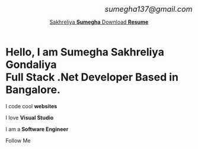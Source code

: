 <!doctype html>
<html lang="en-US">
<head>
    <meta charset="UTF-8">
    <meta http-equiv="X-UA-Compatible" content="IE=edge">
    <meta name="viewport" content="width=device-width, initial-scale=1, maximum-scale=1" />
    <link rel="profile" href="https://gmpg.org/xfn/11">
    <link media="all" href="https://cvio.bslthemes.com/v1/wp-content/cache/autoptimize/css/autoptimize_19d706c6508ef5067a17cceda667ff2c.css"
        rel="stylesheet" />
    <title>Sumegha Sakhreliya Gondaliya</title>
    <link rel='dns-prefetch' href='//fonts.googleapis.com' />
    <link rel='dns-prefetch' href='//s.w.org' />
    <link rel="alternate" type="application/rss+xml" title="Cvio - CV Resume WordPress Theme &raquo; Feed"
        href="https://cvio.bslthemes.com/v1/feed/" />
    <link rel="alternate" type="application/rss+xml" title="Cvio - CV Resume WordPress Theme &raquo; Comments Feed"
        href="https://cvio.bslthemes.com/v1/comments/feed/" />
    <link rel='stylesheet' id='cvio-fonts-css' href='https://fonts.googleapis.com/css?family=Roboto%3A100%2C100italic%2C300%2C300italic%2C400%2C400italic%2C500%2C500italic%2C700%2C700italic%2C900%2C900italic&#038;subset=latin%2Clatin-ext'
        type='text/css' media='all' />
    <script type='text/javascript' src='https://cvio.bslthemes.com/v1/wp-includes/js/jquery/jquery.js?ver=1.12.4-wp'></script>
    <link rel='https://api.w.org/' href='https://cvio.bslthemes.com/v1/wp-json/' />
    <link rel="EditURI" type="application/rsd+xml" title="RSD" href="https://cvio.bslthemes.com/v1/xmlrpc.php?rsd" />
    <link rel="wlwmanifest" type="application/wlwmanifest+xml" href="https://cvio.bslthemes.com/v1/wp-includes/wlwmanifest.xml" />
    <meta name="generator" content="WordPress 5.3.3" />
    <link rel="canonical" href="https://cvio.bslthemes.com/v1/" />
    <link rel='shortlink' href='https://cvio.bslthemes.com/v1/' />
    <link rel="alternate" type="application/json+oembed" href="https://cvio.bslthemes.com/v1/wp-json/oembed/1.0/embed?url=https%3A%2F%2Fcvio.bslthemes.com%2Fv1%2F" />
    <link rel="alternate" type="text/xml+oembed" href="https://cvio.bslthemes.com/v1/wp-json/oembed/1.0/embed?url=https%3A%2F%2Fcvio.bslthemes.com%2Fv1%2F&#038;format=xml" />
    <link rel="icon" href="https://cvio.bslthemes.com/v1/wp-content/uploads/2020/02/cropped-Screenshot-2020-02-29-at-23.55.05-32x32.png"
        sizes="32x32" />
    <link rel="icon" href="https://cvio.bslthemes.com/v1/wp-content/uploads/2020/02/cropped-Screenshot-2020-02-29-at-23.55.05-192x192.png"
        sizes="192x192" />
    <link rel="apple-touch-icon-precomposed" href="https://cvio.bslthemes.com/v1/wp-content/uploads/2020/02/cropped-Screenshot-2020-02-29-at-23.55.05-180x180.png" />
    <meta name="msapplication-TileImage" content="https://cvio.bslthemes.com/v1/wp-content/uploads/2020/02/cropped-Screenshot-2020-02-29-at-23.55.05-270x270.png" />
    <link rel="stylesheet" href="https://cdnjs.cloudflare.com/ajax/libs/font-awesome/4.7.0/css/font-awesome.min.css">
</head>
<body class="home page-template page-template-template-layout-builder page-template-template-layout-builder-php page page-id-198">
    <div class="preloader">
        <div class="centrize full-width">
            <div class="vertical-center">
                <div class="spinner">
                    <div class="double-bounce1">
                    </div>
                    <div class="double-bounce2">
                    </div>
                </div>
            </div>
        </div>
    </div>
    <div class="container">
        <div class="cursor-follower">
            <div class="cursor-follower-inner">
            </div>
        </div>
        <header class="header"><div class="head-top">
        <div style=" text-align:right"><p><i class="fa fa-envelope" style="font-size:20px;"> sumegha137@gmail.com</i></p></div> <a href="#" class="menu-btn"><span></span></a>
        <div class="logo hover-masks-logo"> 
        <a href="https://cvio-demo.bslthemes.com/"> 
        <span class="mask-lnk"> Sakhreliya <strong>Sumegha</strong></span> 
        <span class="mask-lnk mask-lnk-hover">Download <strong>Resume</strong></span> </a></div>
        <div class="top-menu hover-masks"><div class="top-menu-nav"><div class="menu-topmenu-container">
        </div></div></div></div></header>
        <div class="wrapper">
            <div class="section started personal" id="section-started">
                <div class="video-bg">
                    <div class="video-bg-mask">
                    </div>
                </div>
                <div class="centrize full-width">
                    <div class="vertical-center">
                        <div class="started-content">
                            <div class="lazyload logo" data-bg=""
                                style="background-image: url(data:image/svg+xml,%3Csvg%20xmlns=%22http://www.w3.org/2000/svg%22%20viewBox=%220%200%20500%20300%22%3E%3C/svg%3E);">
                            </div>
                            <h1 class="h-title">
                                Hello, I am <strong>Sumegha Sakhreliya Gondaliya </strong>
                                <br />
                                Full Stack .Net Developer Based in Bangalore.</h1>
                            <div class="h-subtitles">
                                <div class="h-subtitle typing-subtitle">
                                    <p>
                                        I code cool <strong>websites</strong></p>
                                    <p>
                                        I love <strong>Visual Studio</strong></p>
                                    <p>
                                        I am a<strong> Software Engineer</strong></p>
                                </div>
                                <span class="typed-subtitle"></span>
                            </div>
                        </div>
                    </div>
                </div>
                <a href="#" class="mouse_btn" style="display: none;"><span class="icon fas fa-chevron-down">
                </span></a>
            </div>
        </div>
        <footer class="footer"><div class="copy"></div><div class="soc-box"><div class="follow-label">Follow Me</div><div class="soc"> 
        <a target="_blank" href="https://www.linkedin.com/"> <span class="fa fa-linkedin"></span> </a>
         <a target="_blank" href="https://github.com/"> <span class="fa fa-github"></span> </a> 
         <a target="_blank" href="https://www.facebook.com/"> <span class="fa fa-facebook"></span> </a> 
         </div></div><div class="clear"></div></footer>
        <div class="lines">
            <div class="content">
                <div class="line-col">
                </div>
                <div class="line-col">
                </div>
                <div class="line-col">
                </div>
                <div class="line-col">
                </div>
                <div class="line-col">
                </div>
            </div>
        </div>
    </div>
    <noscript>
        <style>
            .lazyload
            {
                display: none;
            }
        </style>
    </noscript>
    <script data-noptimize="1">        window.lazySizesConfig = window.lazySizesConfig || {}; window.lazySizesConfig.loadMode = 1;</script>
    <script async data-noptimize="1" src='https://cvio.bslthemes.com/v1/wp-content/plugins/autoptimize/classes/external/js/lazysizes.min.js?ao_version=2.6.1'></script>
    <script defer src="https://cvio.bslthemes.com/v1/wp-content/cache/autoptimize/js/autoptimize_087060e2fa1e473534c9b09fa3f05ec3.js"></script>
</body>
</html>
